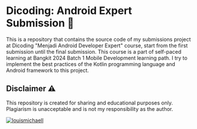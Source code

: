 # Dicoding: Android Expert Submission 📱
<p>This is a repository that contains the source code of my submissions project at Dicoding "Menjadi Android Developer Expert" course, start from the first submission until the final submission. This course is a part of self-paced learning at Bangkit 2024 Batch 1 Mobile Development learning path. I try to implement the best practices of the Kotlin programming language and Android framework to this project.</p>

## Disclaimer ⚠️
This repository is created for sharing and educational purposes only. Plagiarism is unacceptable and is not my responsibility as the author.

[![louismichaell](https://circleci.com/gh/louismichaell/Movie-Apps.svg?style=svg)](https://circleci.com/gh/louismichaell/Movie-Apps)

